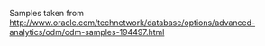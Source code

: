 Samples taken from http://www.oracle.com/technetwork/database/options/advanced-analytics/odm/odm-samples-194497.html 